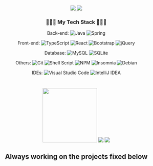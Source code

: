   <h1></h1>
<div align="center">
  <a href="https://luacomtil.github.io/Portfolio/" target="_blank">
    <img src="https://img.shields.io/badge/Portfolio-FF5722?style=for-the-badge&logo=todoist&logoColor=white" target="_blank" />
  </a>
  <a href="https://www.linkedin.com/in/lu%C3%A3/" target="_blank">
    <img src="https://img.shields.io/badge/LinkedIn-0077B5?style=for-the-badge&logo=linkedin&logoColor=white" target="_blank" />
  </a>
</div>

<div align="center"> 

### 👨🏻‍💻 My Tech Stack 👨🏻‍💻

Back-end:
![Java](https://img.shields.io/badge/java-%23ED8B00.svg?style=for-the-badge&logo=openjdk&logoColor=white)
![Spring](https://img.shields.io/badge/spring-%236DB33F.svg?style=for-the-badge&logo=spring&logoColor=white)

Front-end:
![TypeScript](https://img.shields.io/badge/typescript-%23007ACC.svg?style=for-the-badge&logo=typescript&logoColor=white)
![React](https://img.shields.io/badge/react-%2320232a.svg?style=for-the-badge&logo=react&logoColor=%2361DAFB)
![Bootstrap](https://img.shields.io/badge/bootstrap-%238511FA.svg?style=for-the-badge&logo=bootstrap&logoColor=white)
![jQuery](https://img.shields.io/badge/jquery-%230769AD.svg?style=for-the-badge&logo=jquery&logoColor=white)

Database:
![MySQL](https://img.shields.io/badge/mysql-4479A1.svg?style=for-the-badge&logo=mysql&logoColor=white)
![SQLite](https://img.shields.io/badge/sqlite-%2307405e.svg?style=for-the-badge&logo=sqlite&logoColor=white)

Others:
![Git](https://img.shields.io/badge/git-%23F05033.svg?style=for-the-badge&logo=git&logoColor=white)
![Shell Script](https://img.shields.io/badge/shell_script-%23121011.svg?style=for-the-badge&logo=gnu-bash&logoColor=white)
![NPM](https://img.shields.io/badge/NPM-%23CB3837.svg?style=for-the-badge&logo=npm&logoColor=white)
![Insomnia](https://img.shields.io/badge/Insomnia-black?style=for-the-badge&logo=insomnia&logoColor=5849BE)
![Debian](https://img.shields.io/badge/Debian-D70A53?style=for-the-badge&logo=debian&logoColor=white)

IDEs:
![Visual Studio Code](https://img.shields.io/badge/Visual%20Studio%20Code-0078d7.svg?style=for-the-badge&logo=visual-studio-code&logoColor=white)
![IntelliJ IDEA](https://img.shields.io/badge/IntelliJIDEA-000000.svg?style=for-the-badge&logo=intellij-idea&logoColor=white)
<!-- https://github.com/Ileriayo/markdown-badges -->
</div>
<h1></h1>
<div align="center"> 
  
  <img height=170 src="https://github-readme-stats-git-main-luacomtils-projects.vercel.app/api/top-langs/?username=LuaComTil&count_private=true&layout=compact&exclude_repo=github-readme-stats,github-readme-streak-stats&theme=radical&hide=html,css"></img>
    <img src="https://github-readme-stats-git-main-luacomtils-projects.vercel.app/api?username=LuaComTil&hide=prs&show_icons=true&theme=radical"></img>
    <img src="https://github-readme-streak-stats-one-eta.vercel.app?user=LuaComTil&theme=radical&border_radius=4&date_format=j%2Fn%5B%2FY%5D&card_width=780&card_height=160"></img>

</div>

<div align="center">

## Always working on the projects fixed below

</div>
